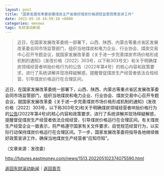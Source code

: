 ```yaml
---
layout: post
title: "国家发展改革委部署煤炭主产省做好煤炭价格调控监管政策宣讲工作"
date: 2022-05-10 14:59:18 +0800
categories: emnews
tags: 东财滚动新闻
---
```

> 近日，在国家发展改革委统一部署下，山西、陕西、内蒙古等重点省区发展改革委会同市场监管部门，组织当地煤炭和电力企业、行业协会、煤炭交易中心召开专题会议，就国家发展改革委《关于进一步完善煤炭市场价格形成机制的通知》（发改价格〔2022〕303号，以下称303号文）和关于明确煤炭领域经营者哄抬价格行为的公告（2022年第4号）的核心内容和政策要求，进行了系统讲解并现场释疑解惑，提醒督促煤炭生产经营者依法合规经营，引导煤炭价格运行在合理区间。

<p>近日，在国家发展改革委统一部署下，山西、陕西、内蒙古等重点省区发展改革委会同市场监管部门，组织当地煤炭和电力企业、行业协会、煤炭交易中心召开专题会议，就国家发展改革委《关于进一步完善煤炭市场价格形成机制的通知》(发改价格〔2022〕303号，以下称303号文)和关于明确煤炭领域经营者哄抬价格行为的<span id="Info.3332"><a href="http://data.eastmoney.com/notices/" class="infokey">公告</a></span>(2022年第4号)的核心内容和政策要求，进行了系统讲解并现场释疑解惑，提醒督促煤炭生产经营者依法合规经营，引导煤炭价格运行在合理区间。有关煤炭生产经营企业一致表示，将严格遵守国家有关文件要求，自觉规范经营行为，以实际行动保持煤炭价格运行在合理区间。下一步，国家发展改革委将指导各地继续做好政策宣讲工作，确保当地煤炭生产经营者“应知尽知”。</p><p class="em_media">（文章来源：发改委）</p>

<http://futures.eastmoney.com/news/1513,202205102374075590.html>

[返回东财滚动新闻](//finews.withounder.com/emnews/)｜[返回首页](//finews.withounder.com/)